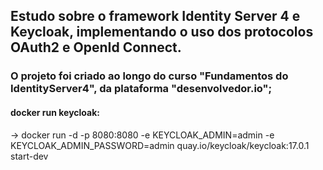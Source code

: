 
## Estudo sobre o framework Identity Server 4 e Keycloak, implementando o uso dos protocolos OAuth2 e OpenId Connect.
### O projeto foi criado ao longo do curso "Fundamentos do IdentityServer4", da plataforma "desenvolvedor.io";
#### docker run keycloak:
-> docker run -d -p 8080:8080 -e KEYCLOAK_ADMIN=admin -e KEYCLOAK_ADMIN_PASSWORD=admin quay.io/keycloak/keycloak:17.0.1 start-dev
